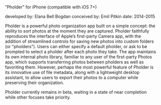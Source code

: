 “Pholder” for iPhone
(compatible with iOS 7+)

developed by: Elana Bell Bogdan
conceived by: Emil Pitkin
date: 2014-2015


Pholder is a powerful photo organization app built on a simple concept: the ability to sort photos at the moment they are captured. Pholder faithfully reproduces the interface of Apple’s first-party Camera app, with the addition of streamlined controls for saving new photos into custom folders (or “pholders”). Users can either specify a default pholder, or ask to be prompted to select a pholder after each photo they take. The app maintains its own internal photo library, familiar to any user of the first-party Photos app, which supports transferring photos between pholders as well as favoriting them. However, perhaps the most powerful feature of Pholder is its innovative use of file metadata, along with a lightweight desktop assistant, to allow users to export their photos to a computer while preserving their organization.

Pholder currently remains in beta, waiting in a state of near completion while other focuses take priority.